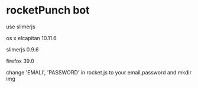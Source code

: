 # rocketPunch bot

use slimerjs

os x elcapitan 10.11.6

slimerjs 0.9.6

firefox 39.0

change 'EMALI', 'PASSWORD' in rocket.js to your email,password and mkdir img

